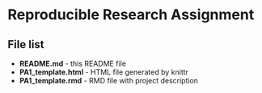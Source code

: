# Reproducible Research Assignment

## File list
- **README.md** - this README file
- **PA1_template.html** - HTML file generated by knittr
- **PA1_template.rmd** - RMD file with project description